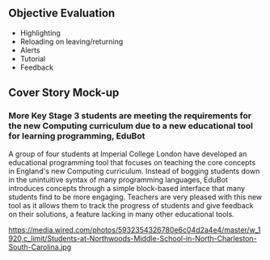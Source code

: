 ## Objective Evaluation

* Highlighting
* Reloading on leaving/returning
* Alerts
* Tutorial
* Feedback

## Cover Story Mock-up

### More Key Stage 3 students are meeting the requirements for the new Computing curriculum due to a new educational tool for learning programming, EduBot

A group of four students at Imperial College London have developed an educational programming tool that focuses on teaching the core concepts in England's new Computing curriculum. Instead of bogging students down in the unintuitive syntax of many programming languages, EduBot introduces concepts through a simple block-based interface that many students find to be more engaging. Teachers are very pleased with this new tool as it allows them to track the progress of students and give feedback on their solutions, a feature lacking in many other educational tools.

<https://media.wired.com/photos/5932354326780e6c04d2a4e4/master/w_1920,c_limit/Students-at-Northwoods-Middle-School-in-North-Charleston-South-Carolina.jpg>
